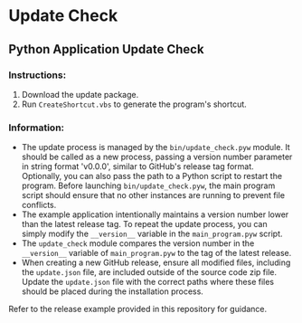 # Update Check

## Python Application Update Check

### Instructions:

1. Download the update package.
2. Run `CreateShortcut.vbs` to generate the program's shortcut.

### Information:
- The update process is managed by the `bin/update_check.pyw` module. It should be called as a new process, passing a version number parameter in string format 'v0.0.0', similar to GitHub's release tag format. Optionally, you can also pass the path to a Python script to restart the program. Before launching `bin/update_check.pyw`, the main program script should ensure that no other instances are running to prevent file conflicts.
- The example application intentionally maintains a version number lower than the latest release tag. To repeat the update process, you can simply modify the `__version__` variable in the `main_program.pyw` script.
- The `update_check` module compares the version number in the `__version__` variable of `main_program.pyw` to the tag of the latest release.
- When creating a new GitHub release, ensure all modified files, including the `update.json` file, are included outside of the source code zip file. Update the `update.json` file with the correct paths where these files should be placed during the installation process.

Refer to the release example provided in this repository for guidance.
